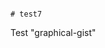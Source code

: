                                                                                                                                                                                                                                                                                                                                                                                                                                                                                                                                                                   # test7
Test "graphical-gist"